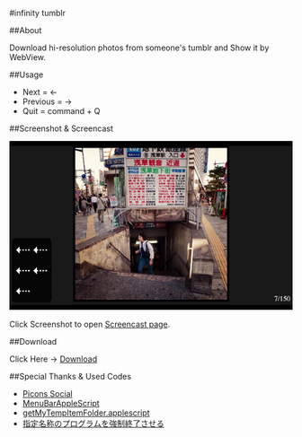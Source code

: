 #infinity tumblr

##About

Download hi-resolution photos from someone's tumblr and Show it by WebView.

##Usage

- Next = ←
- Previous = →
- Quit = command + Q

##Screenshot & Screencast

<a href="http://quick.as/e4rf9r"><img src="https://github.com/veadar/infinity-tumblr/raw/master/screenshot.png"></a>

Click Screenshot to open <a href="http://quick.as/e4rf9r">Screencast page</a>.

##Download

Click Here → [Download](https://github.com/veadar/infinity-tumblr/releases)

##Special Thanks & Used Codes

- <a href="https://www.iconfinder.com/icons/65841/tumblr_icon#size=512">Picons Social</a>
- <a href="http://memogakisouko.appspot.com/MenuBarAppleScript.html">MenuBarAppleScript</a>
- [getMyTempItemFolder.applescript](https://github.com/veadar/AppleScript/blob/master/getMyTempItemFolder.applescript)
- [指定名称のプログラムを強制終了させる](http://piyocast.com/as/archives/610)